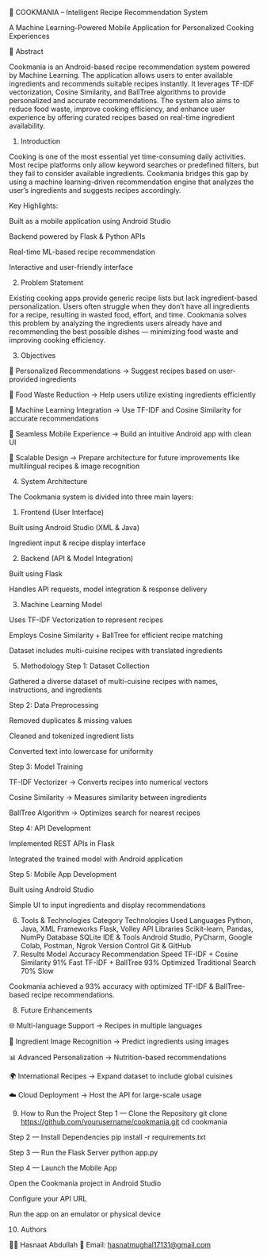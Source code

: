 🍳 COOKMANIA – Intelligent Recipe Recommendation System

A Machine Learning-Powered Mobile Application for Personalized Cooking Experiences

📌 Abstract

Cookmania is an Android-based recipe recommendation system powered by Machine Learning.
The application allows users to enter available ingredients and recommends suitable recipes instantly.
It leverages TF-IDF vectorization, Cosine Similarity, and BallTree algorithms to provide personalized and accurate recommendations.
The system also aims to reduce food waste, improve cooking efficiency, and enhance user experience by offering curated recipes based on real-time ingredient availability.

1. Introduction

Cooking is one of the most essential yet time-consuming daily activities. Most recipe platforms only allow keyword searches or predefined filters, but they fail to consider available ingredients.
Cookmania bridges this gap by using a machine learning-driven recommendation engine that analyzes the user’s ingredients and suggests recipes accordingly.

Key Highlights:

Built as a mobile application using Android Studio

Backend powered by Flask & Python APIs

Real-time ML-based recipe recommendation

Interactive and user-friendly interface

2. Problem Statement

Existing cooking apps provide generic recipe lists but lack ingredient-based personalization.
Users often struggle when they don’t have all ingredients for a recipe, resulting in wasted food, effort, and time.
Cookmania solves this problem by analyzing the ingredients users already have and recommending the best possible dishes — minimizing food waste and improving cooking efficiency.

3. Objectives

🥘 Personalized Recommendations → Suggest recipes based on user-provided ingredients

🌱 Food Waste Reduction → Help users utilize existing ingredients efficiently

🧠 Machine Learning Integration → Use TF-IDF and Cosine Similarity for accurate recommendations

📱 Seamless Mobile Experience → Build an intuitive Android app with clean UI

🔄 Scalable Design → Prepare architecture for future improvements like multilingual recipes & image recognition

4. System Architecture

The Cookmania system is divided into three main layers:

1. Frontend (User Interface)

Built using Android Studio (XML & Java)

Ingredient input & recipe display interface

2. Backend (API & Model Integration)

Built using Flask

Handles API requests, model integration & response delivery

3. Machine Learning Model

Uses TF-IDF Vectorization to represent recipes

Employs Cosine Similarity + BallTree for efficient recipe matching

Dataset includes multi-cuisine recipes with translated ingredients

5. Methodology
Step 1: Dataset Collection

Gathered a diverse dataset of multi-cuisine recipes with names, instructions, and ingredients

Step 2: Data Preprocessing

Removed duplicates & missing values

Cleaned and tokenized ingredient lists

Converted text into lowercase for uniformity

Step 3: Model Training

TF-IDF Vectorizer → Converts recipes into numerical vectors

Cosine Similarity → Measures similarity between ingredients

BallTree Algorithm → Optimizes search for nearest recipes

Step 4: API Development

Implemented REST APIs in Flask

Integrated the trained model with Android application

Step 5: Mobile App Development

Built using Android Studio

Simple UI to input ingredients and display recommendations

6. Tools & Technologies
Category	Technologies Used
Languages	Python, Java, XML
Frameworks	Flask, Volley API
Libraries	Scikit-learn, Pandas, NumPy
Database	SQLite
IDE & Tools	Android Studio, PyCharm, Google Colab, Postman, Ngrok
Version Control	Git & GitHub
7. Results
Model	Accuracy	Recommendation Speed
TF-IDF + Cosine Similarity	91%	Fast
TF-IDF + BallTree	93%	Optimized
Traditional Search	70%	Slow

Cookmania achieved a 93% accuracy with optimized TF-IDF & BallTree-based recipe recommendations.

8. Future Enhancements

🌐 Multi-language Support → Recipes in multiple languages

🥗 Ingredient Image Recognition → Predict ingredients using images

📊 Advanced Personalization → Nutrition-based recommendations

🌍 International Recipes → Expand dataset to include global cuisines

☁️ Cloud Deployment → Host the API for large-scale usage

9. How to Run the Project
Step 1 — Clone the Repository
git clone https://github.com/yourusername/cookmania.git
cd cookmania

Step 2 — Install Dependencies
pip install -r requirements.txt

Step 3 — Run the Flask Server
python app.py

Step 4 — Launch the Mobile App

Open the Cookmania project in Android Studio

Configure your API URL

Run the app on an emulator or physical device

10. Authors

👨‍💻 Hasnaat Abdullah
📧 Email: hasnatmughal17131@gmail.com

